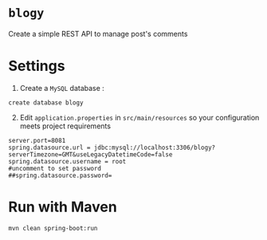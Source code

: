 # `blogy`

Create a simple REST API to manage post's comments

# Settings

1. Create a `MySQL` database :
```
create database blogy
```

2. Edit `application.properties` in `src/main/resources` so your configuration meets project requirements
```
server.port=8081
spring.datasource.url = jdbc:mysql://localhost:3306/blogy?serverTimezone=GMT&useLegacyDatetimeCode=false
spring.datasource.username = root
#uncomment to set password
##spring.datasource.password=
```
# Run with Maven
```
mvn clean spring-boot:run
```

